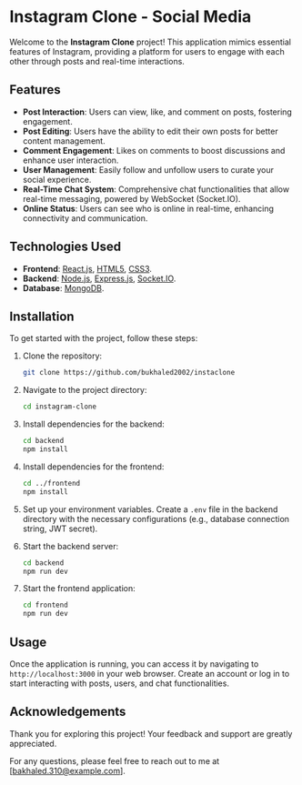# Instagram Clone - Social Media

Welcome to the **Instagram Clone** project! This application mimics essential features of Instagram, providing a platform for users to engage with each other through posts and real-time interactions.

## Features

- **Post Interaction**: Users can view, like, and comment on posts, fostering engagement.
- **Post Editing**: Users have the ability to edit their own posts for better content management.
- **Comment Engagement**: Likes on comments to boost discussions and enhance user interaction.
- **User Management**: Easily follow and unfollow users to curate your social experience.
- **Real-Time Chat System**: Comprehensive chat functionalities that allow real-time messaging, powered by WebSocket (Socket.IO).
- **Online Status**: Users can see who is online in real-time, enhancing connectivity and communication.

## Technologies Used

- **Frontend**: [React.js](https://reactjs.org/), [HTML5](https://www.w3.org/TR/html52/), [CSS3](https://www.w3.org/Style/CSS/).
- **Backend**: [Node.js](https://nodejs.org/), [Express.js](https://expressjs.com/), [Socket.IO](https://socket.io/).
- **Database**: [MongoDB](https://www.mongodb.com/).

## Installation

To get started with the project, follow these steps:

1. Clone the repository:
   ```bash
   git clone https://github.com/bukhaled2002/instaclone
   ```
   
2. Navigate to the project directory:
   ```bash
   cd instagram-clone
   ```

3. Install dependencies for the backend:
   ```bash
   cd backend
   npm install
   ```

4. Install dependencies for the frontend:
   ```bash
   cd ../frontend
   npm install
   ```

5. Set up your environment variables. Create a `.env` file in the backend directory with the necessary configurations (e.g., database connection string, JWT secret).

6. Start the backend server:
   ```bash
   cd backend
   npm run dev
   ```

7. Start the frontend application:
   ```bash
   cd frontend
   npm run dev
   ```

## Usage

Once the application is running, you can access it by navigating to `http://localhost:3000` in your web browser. Create an account or log in to start interacting with posts, users, and chat functionalities.

## Acknowledgements

Thank you for exploring this project! Your feedback and support are greatly appreciated. 

For any questions, please feel free to reach out to me at [bakhaled.310@example.com].
